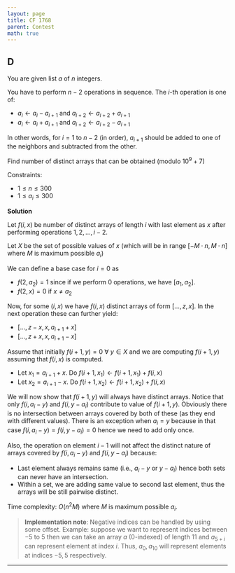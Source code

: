```yaml
---
layout: page
title: CF 1768
parent: Contest
math: true
---
```


## D

You are given list $a$ of $n$ integers.

You have to perform $n-2$ operations in sequence. The $i$-th operation is one of:
- $a_i \leftarrow a_i - a_{i+1}$ and $a_{i+2} \leftarrow a_{i+2} + a_{i+1}$
- $a_i \leftarrow a_i + a_{i+1}$ and $a_{i+2} \leftarrow a_{i+2} - a_{i+1}$

In other words, for $i = 1$ to $n-2$ (in order), $a_{i+1}$ should be added to one of the neighbors
and subtracted from the other.

Find number of distinct arrays that can be obtained (modulo $10^9 + 7$)

Constraints:
- $1 \le n \le 300$
- $1 \le a_i \le 300$

**Solution**

Let $f(i, x)$ be number of distinct arrays of length $i$
with last element as $x$ after performing operations
$1, 2, \ldots, i-2$.

Let $X$ be the set of possible values of $x$ (which
will be in range $[-M \cdot n, M \cdot n]$ where $M$ is maximum
possible $a_i$)

We can define a base case for $i = 0$ as
- $f(2, a_2) = 1$ since if we perform $0$ operations, we have $[a_1, a_2]$.
- $f(2, x) = 0$ if $x \neq a_2$

Now, for some $(i, x)$ we
have $f(i, x)$ distinct arrays of form $[\ldots, z, x]$. In the next operation these can further yield:
- $[\ldots, z - x, x, a_{i+1} + x]$
- $[\ldots, z + x, x, a_{i+1} - x]$

Assume that initially $f(i+1, y) = 0$ $\forall$ $y \in X$ and
we are computing $f(i+1, y)$ assuming that $f(i, x)$ is computed.
- Let $x_1 = a_{i+1} + x$. Do $f(i+1, x_1) \leftarrow f(i+1, x_1) + f(i,x)$
- Let $x_2 = a_{i+1} - x$. Do $f(i+1, x_2) \leftarrow f(i+1, x_2) + f(i,x)$

We will now show that $f(i+1, y)$ will always have distinct arrays.
Notice that only $f(i, a_i - y)$ and $f(i, y - a_i)$ contribute to value of $f(i+1, y)$.
Obviously there is no intersection between arrays covered by both of these (as they end with different values).
There is an exception when $a_i = y$ because in that case $f(i, a_i - y) = f(i, y - a_i) = 0$ hence 
we need to add only once.

Also, the operation on element $i-1$ will not affect the
distinct nature of arrays covered by $f(i, a_i - y)$ and
$f(i, y - a_i)$ because:
- Last element always remains same (i.e., $a_i - y$ or $y - a_i$)
  hence both sets can never have an intersection.
- Within a set, we are adding same value to second last element,
  thus the arrays will be still pairwise distinct.

Time complexity: $O(n^2 M)$ where $M$ is maximum possible $a_i$.

> **Implementation note**:
> Negative indices can be handled by using some offset.
> Example: suppose we want to represent indices
> between $-5$ to $5$ then we can take an array $a$ ($0$-indexed) of length $11$
> and $a_{5 + i}$ can represent element at index $i$. Thus, $a_0, a_{10}$ will
> represent elements at indices $-5, 5$ respectively.

***